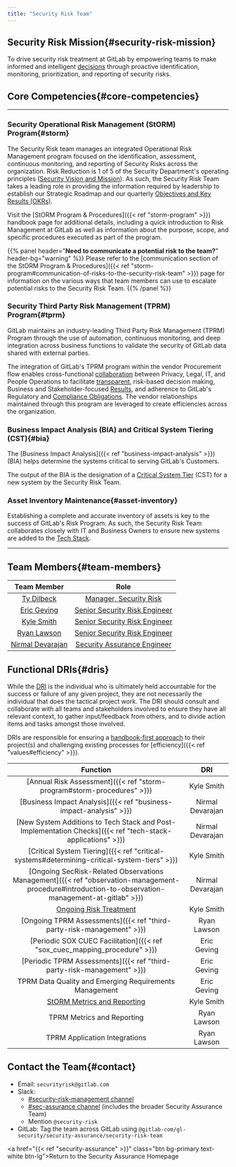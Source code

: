 ```yaml
---
title: "Security Risk Team"
---
```


## <i class="fas fa-bullseye" style="color:rgb(110,73,203)" aria-hidden="true"></i> Security Risk Mission{#security-risk-mission}

To drive security risk treatment at GitLab by empowering teams to make informed and intelligent [decisions](/handbook/leadership/making-decisions/#making-decisions) through proactive identification, monitoring, prioritization, and reporting of security risks.

## <i class="far fa-lightbulb" style="color:rgb(110,73,203)" aria-hidden="true"></i> Core Competencies{#core-competencies}

---

### <i class="fas fa-shield-alt" style="color:rgb(253,109,38)" aria-hidden="true"></i> Security Operational Risk Management (StORM) Program{#storm}

The Security Risk team manages an integrated Operational Risk Management program focused on the identification, assessment, continuous monitoring, and reporting of Security Risks across the organization. Risk Reduction is 1 of 5 of the Security Department's operating principles ([Security Vision and Mission](/handbook/security/#i-classfas-fa-rocket-idbiz-tech-iconsi-security-vision-and-mission)). As such, the Security Risk Team takes a leading role in providing the information required by leadership to establish our Strategic Roadmap and our quarterly [Objectives and Key Results (OKRs)](/handbook/company/okrs/).

 Visit the [StORM Program & Procedures]({{< ref "storm-program" >}}) handbook page for additional details, including a quick introduction to Risk Management at GitLab as well as information about the purpose, scope, and specific procedures executed as part of the program.


{{% panel header="**Need to communicate a potential risk to the team?**" header-bg="warning" %}}
Please refer to the [communication section of the StORM Program & Procedures]({{< ref "storm-program#communication-of-risks-to-the-security-risk-team" >}}) page for information on the various ways that team members can use to escalate potential risks to the Security Risk Team.
{{% /panel %}}

### <i class="fas fa-hands-helping" style="color:rgb(253,109,38)" aria-hidden="true"></i> Security Third Party Risk Management (TPRM) Program{#tprm}

GitLab maintains an industry-leading Third Party Risk Management (TPRM) Program through the use of automation, continuous monitoring, and deep integration across business functions to validate the security of GitLab data shared with external parties.

The integration of GitLab's TPRM program within the vendor Procurement flow enables cross-functional [collaboration](/handbook/values/#collaboration) between Privacy, Legal, IT, and People Operations to facilitate [transparent](/handbook/values/#transparency), risk-based decision making, Business and Stakeholder-focused [Results](/handbook/values/#results), and adherence to GitLab's Regulatory and [Compliance Obligations](/handbook/security/security-assurance/security-compliance/certifications.html). The vendor relationships maintained through this program are leveraged to create efficiencies across the organization.

### <i class="fas fa-exclamation-triangle" style="color:rgb(253,109,38)" aria-hidden="true"></i> Business Impact Analysis (BIA) and Critical System Tiering (CST){#bia}

The [Business Impact Analysis]({{< ref "business-impact-analysis" >}}) (BIA) helps determine the systems critical to serving GitLab's Customers.

The output of the BIA is the designation of a [Critical System Tier](/handbook/security/security-assurance/security-risk/storm-program/critical-systems/) (CST) for a new system by the Security Risk Team.

### <i class="fas fa-warehouse" style="color:rgb(253,109,38)" aria-hidden="true"></i> Asset Inventory Maintenance{#asset-inventory}

Establishing a complete and accurate inventory of assets is key to the success of GitLab's Risk Program. As such, the Security Risk Team collaborates closely with IT and Business Owners to ensure new systems are added to the [Tech Stack](/handbook/business-technology/tech-stack-applications/#roles-and-responsibilities).

---

## <i class="fas fa-users" style="color:rgb(110,73,203)" aria-hidden="true"></i> Team Members{#team-members}

|Team Member|Role|
|:----------:|:----------:|
|[Ty Dilbeck](https://gitlab.com/tdilbeck)|[Manager, Security Risk](handbook/job-families/security/security-risk/#manager-security-risk)|
|[Eric Geving](https://gitlab.com/ericgeving)|[Senior Security Risk Engineer](handbook/job-families/security/security-risk/#senior-security-risk-engineer)|
|[Kyle Smith](https://gitlab.com/kylesmith2)|[Senior Security Risk Engineer](handbook/job-families/security/security-risk/#senior-security-risk-engineer)|
|[Ryan Lawson](https://gitlab.com/rlawson1)|[Senior Security Risk Engineer](handbook/job-families/security/security-risk/#senior-security-risk-engineer)|
|[Nirmal Devarajan](https://gitlab.com/ndevarajan)|[Security Assurance Engineer](handbook/job-families/security/security-risk/#security-risk-engineer-intermediate)|

## <i class="fa-solid fa-d" style="color:rgb(110,73,203)" aria-hidden="true"></i> Functional DRIs{#dris}

While the [DRI](/handbook/people-group/directly-responsible-individuals/#characteristics-of-a-project-dri) is the individual who is ultimately held accountable for the success or failure of any given project, they are not necessarily the individual that does the tactical project work. The DRI should consult and collaborate with all teams and stakeholders involved to ensure they have all relevant context, to gather input/feedback from others, and to divide action items and tasks amongst those involved.

DRIs are responsible for ensuring a [handbook-first approach](/handbook/company/culture/all-remote/handbook-first/) to their project(s) and challenging existing processes for [efficiency]({{< ref "values#efficiency" >}}).

|Function     |DRI|
|:----------:|:----------:|
|[Annual Risk Assessment]({{< ref "storm-program#storm-procedures" >}})     |Kyle Smith|
|[Business Impact Analysis]({{< ref "business-impact-analysis" >}})     |Nirmal Devarajan|
|[New System Additions to Tech Stack and Post-Implementation Checks]({{< ref "tech-stack-applications" >}})     |Nirmal Devarajan|
|[Critical System Tiering]({{< ref "critical-systems#determining-critical-system-tiers" >}})     |Kyle Smith|
|[Ongoing SecRisk-Related Observations Management]({{< ref "observation-management-procedure#introduction-to-observation-management-at-gitlab" >}})     |Nirmal Devarajan|
|[Ongoing Risk Treatment](storm-program#storm-procedures)     |Kyle Smith|
|[Ongoing TPRM Assessments]({{< ref "third-party-risk-management" >}})     |Ryan Lawson|
|[Periodic SOX CUEC Facilitation]({{< ref "sox_cuec_mapping_procedure" >}})     |Eric Geving|
|[Periodic TPRM Assessments]({{< ref "third-party-risk-management" >}})     |Eric Geving|
|TPRM Data Quality and Emerging Requirements Management | Eric Geving |
|[StORM Metrics and Reporting](storm-program#step-5-annual-storm-reports)     |Kyle Smith|
|TPRM Metrics and Reporting     |Ryan Lawson|
|TPRM Application Integrations  |Ryan Lawson|

## <i class="fas fa-id-card" style="color:rgb(110,73,203)" aria-hidden="true"></i> Contact the Team{#contact}

- <i class="fas fa-envelope fa-fw" style="color:rgb(219,59,33)" aria-hidden="true"></i> Email: `securityrisk@gitlab.com`
- <i class="fab fa-slack fa-fw" style="color:rgb(219,59,33)" aria-hidden="true"></i> Slack:
   - [#security-risk-management channel](https://gitlab.slack.com/archives/C01EKDNRVFD)
   - [#sec-assurance channel](https://gitlab.slack.com/archives/C0129P7DW75) (includes the broader Security Assurance Team)
   - Mention `@security-risk`
- <i class="fab fa-gitlab fa-fw" style="color:rgb(219,59,33)" aria-hidden="true"></i> GitLab: Tag the team across GitLab using `@gitlab-com/gl-security/security-assurance/security-risk-team`

<a href="{{< ref "security-assurance" >}}" class="btn bg-primary text-white btn-lg">Return to the Security Assurance Homepage</a>
